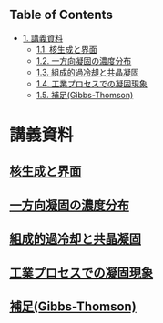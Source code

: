 <div id="table-of-contents">
<h2>Table of Contents</h2>
<div id="text-table-of-contents">
<ul>
<li><a href="#sec-1">1. 講義資料</a>
<ul>
<li><a href="#sec-1-1">1.1. 核生成と界面</a></li>
<li><a href="#sec-1-2">1.2. 一方向凝固の濃度分布</a></li>
<li><a href="#sec-1-3">1.3. 組成的過冷却と共晶凝固</a></li>
<li><a href="#sec-1-4">1.4. 工業プロセスでの凝固現象</a></li>
<li><a href="#sec-1-5">1.5. 補足(Gibbs-Thomson)</a></li>
</ul>
</li>
</ul>
</div>
</div>



# 講義資料<a id="sec-1" name="sec-1"></a>

## [核生成と界面](nucleation.pdf)<a id="sec-1-1" name="sec-1-1"></a>

## [一方向凝固の濃度分布](growth.pdf)<a id="sec-1-2" name="sec-1-2"></a>

## [組成的過冷却と共晶凝固](surface_instability.pdf)<a id="sec-1-3" name="sec-1-3"></a>

## [工業プロセスでの凝固現象](etc.pdf)<a id="sec-1-4" name="sec-1-4"></a>

## [補足(Gibbs-Thomson)](Appendix.pdf)<a id="sec-1-5" name="sec-1-5"></a>
